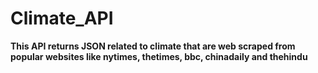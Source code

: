 # Climate_API

**This API returns JSON related to climate that are web scraped from popular websites like nytimes, thetimes, bbc, chinadaily and thehindu**
